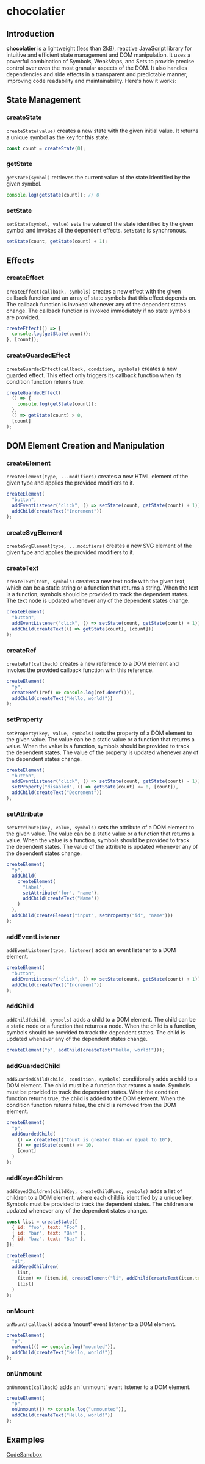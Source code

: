 # chocolatier

## Introduction

**chocolatier** is a lightweight (less than 2kB), reactive JavaScript library for intuitive and efficient state management and DOM manipulation. It uses a powerful combination of Symbols, WeakMaps, and Sets to provide precise control over even the most granular aspects of the DOM. It also handles dependencies and side effects in a transparent and predictable manner, improving code readability and maintainability. Here's how it works:

## State Management

### createState

`createState(value)` creates a new state with the given initial value. It returns a unique symbol as the key for this state.

```js
const count = createState(0);
```

### getState

`getState(symbol)` retrieves the current value of the state identified by the given symbol.

```js
console.log(getState(count)); // 0
```

### setState

`setState(symbol, value)` sets the value of the state identified by the given symbol and invokes all the dependent effects. `setState` is synchronous.

```js
setState(count, getState(count) + 1);
```

## Effects

### createEffect

`createEffect(callback, symbols)` creates a new effect with the given callback function and an array of state symbols that this effect depends on. The callback function is invoked whenever any of the dependent states change. The callback function is invoked immediately if no state symbols are provided.

```js
createEffect(() => {
  console.log(getState(count));
}, [count]);
```

### createGuardedEffect

`createGuardedEffect(callback, condition, symbols)` creates a new guarded effect. This effect only triggers its callback function when its condition function returns true.

```js
createGuardedEffect(
  () => {
    console.log(getState(count));
  },
  () => getState(count) > 0,
  [count]
);
```

## DOM Element Creation and Manipulation

### createElement

`createElement(type, ...modifiers)` creates a new HTML element of the given type and applies the provided modifiers to it.

```js
createElement(
  "button",
  addEventListener("click", () => setState(count, getState(count) + 1)),
  addChild(createText("Increment"))
);
```

### createSvgElement

`createSvgElement(type, ...modifiers)` creates a new SVG element of the given type and applies the provided modifiers to it.

### createText

`createText(text, symbols)` creates a new text node with the given text, which can be a static string or a function that returns a string. When the text is a function, symbols should be provided to track the dependent states. The text node is updated whenever any of the dependent states change.

```js
createElement(
  "button",
  addEventListener("click", () => setState(count, getState(count) + 1)),
  addChild(createText(() => getState(count), [count]))
);
```

### createRef

`createRef(callback)` creates a new reference to a DOM element and invokes the provided callback function with this reference.

```js
createElement(
  "p",
  createRef((ref) => console.log(ref.deref())),
  addChild(createText("Hello, world!"))
);
```

### setProperty

`setProperty(key, value, symbols)` sets the property of a DOM element to the given value. The value can be a static value or a function that returns a value. When the value is a function, symbols should be provided to track the dependent states. The value of the property is updated whenever any of the dependent states change.

```js
createElement(
  "button",
  addEventListener("click", () => setState(count, getState(count) - 1)),
  setProperty("disabled", () => getState(count) <= 0, [count]),
  addChild(createText("Decrement"))
);
```

### setAttribute

`setAttribute(key, value, symbols)` sets the attribute of a DOM element to the given value. The value can be a static value or a function that returns a value. When the value is a function, symbols should be provided to track the dependent states. The value of the attribute is updated whenever any of the dependent states change.

```js
createElement(
  "p",
  addChild(
    createElement(
      "label",
      setAttribute("for", "name"),
      addChild(createText("Name"))
    )
  ),
  addChild(createElement("input", setProperty("id", "name")))
);
```

### addEventListener

`addEventListener(type, listener)` adds an event listener to a DOM element.

```js
createElement(
  "button",
  addEventListener("click", () => setState(count, getState(count) + 1)),
  addChild(createText("Increment"))
);
```

### addChild

`addChild(child, symbols)` adds a child to a DOM element. The child can be a static node or a function that returns a node. When the child is a function, symbols should be provided to track the dependent states. The child is updated whenever any of the dependent states change.

```js
createElement("p", addChild(createText("Hello, world!")));
```

### addGuardedChild

`addGuardedChild(child, condition, symbols)` conditionally adds a child to a DOM element. The child must be a function that returns a node. Symbols must be provided to track the dependent states. When the condition function returns true, the child is added to the DOM element. When the condition function returns false, the child is removed from the DOM element.

```js
createElement(
  "p",
  addGuardedChild(
    () => createText("Count is greater than or equal to 10"),
    () => getState(count) >= 10,
    [count]
  )
);
```

### addKeyedChildren

`addKeyedChildren(childKey, createChildFunc, symbols)` adds a list of children to a DOM element, where each child is identified by a unique key. Symbols must be provided to track the dependent states. The children are updated whenever any of the dependent states change.

```js
const list = createState([
  { id: "foo", text: "Foo" },
  { id: "bar", text: "Bar" },
  { id: "baz", text: "Baz" },
]);

createElement(
  "ul",
  addKeyedChildren(
    list,
    (item) => [item.id, createElement("li", addChild(createText(item.text)))],
    [list]
  )
);
```

### onMount

`onMount(callback)` adds a 'mount' event listener to a DOM element.

```js
createElement(
  "p",
  onMount(() => console.log("mounted")),
  addChild(createText("Hello, world!"))
);
```

### onUnmount

`onUnmount(callback)` adds an 'unmount' event listener to a DOM element.

```js
createElement(
  "p",
  onUnmount(() => console.log("unmounted")),
  addChild(createText("Hello, world!"))
);
```

## Examples

[CodeSandbox](https://codesandbox.io/s/chocolatier-examples-1fgdh2?file=/src/index.js)
